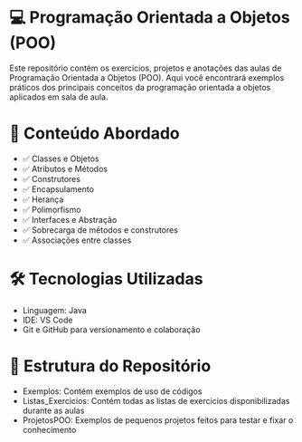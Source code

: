 # 💻 Programação Orientada a Objetos (POO)
Este repositório contém os exercícios, projetos e anotações das aulas de Programação Orientada a Objetos (POO). Aqui você encontrará exemplos práticos dos principais conceitos da programação orientada a objetos aplicados em sala de aula.

# 🧠 Conteúdo Abordado
- ✅ Classes e Objetos
- ✅ Atributos e Métodos
- ✅ Construtores
- ✅ Encapsulamento
- ✅ Herança
- ✅ Polimorfismo
- ✅ Interfaces e Abstração
- ✅ Sobrecarga de métodos e construtores
- ✅ Associações entre classes

# 🛠️ Tecnologias Utilizadas
- Linguagem: Java
- IDE: VS Code
- Git e GitHub para versionamento e colaboração

# 📁 Estrutura do Repositório
- Exemplos: Contém exemplos de uso de códigos 
- Listas_Exercicios: Contém todas as listas de exercicios disponibilizadas durante as aulas
- ProjetosPOO: Exemplos de pequenos projetos feitos para testar e fixar o conhecimento

